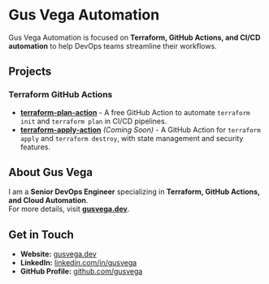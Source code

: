 # Gus Vega Automation

Gus Vega Automation is focused on **Terraform, GitHub Actions, and CI/CD automation** to help DevOps teams streamline their workflows.

## Projects

### **Terraform GitHub Actions**
- **[terraform-plan-action](https://github.com/gusvega-dev/terraform-plan-action)** - A free GitHub Action to automate `terraform init` and `terraform plan` in CI/CD pipelines.
- **[terraform-apply-action](https://github.com/gusvega-dev/terraform-apply-action)** *(Coming Soon)* - A GitHub Action for `terraform apply` and `terraform destroy`, with state management and security features.

## About Gus Vega
I am a **Senior DevOps Engineer** specializing in **Terraform, GitHub Actions, and Cloud Automation**.  
For more details, visit **[gusvega.dev](https://gusvega.dev)**.

## Get in Touch
- **Website:** [gusvega.dev](https://gusvega.dev)
- **LinkedIn:** [linkedin.com/in/gusvega](https://www.linkedin.com/in/gusvega/)
- **GitHub Profile:** [github.com/gusvega](https://github.com/gusvega)
